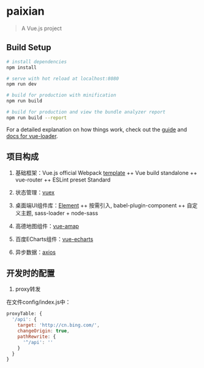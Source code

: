 # paixian

> A Vue.js project

## Build Setup

``` bash
# install dependencies
npm install

# serve with hot reload at localhost:8080
npm run dev

# build for production with minification
npm run build

# build for production and view the bundle analyzer report
npm run build --report
```

For a detailed explanation on how things work, check out the [guide](http://vuejs-templates.github.io/webpack/) and [docs for vue-loader](http://vuejs.github.io/vue-loader).

## 项目构成

1. 基础框架：Vue.js official Webpack [template](https://vuejs-templates.github.io/webpack/)
    ++ Vue build standalone
    ++ vue-router
    ++ ESLint preset Standard

2. 状态管理：[vuex](https://vuex.vuejs.org/)

3. 桌面端UI组件库：[Element](https://github.com/ElemeFE/element)
    ++ 按需引入, babel-plugin-component
    ++ 自定义主题, sass-loader + node-sass

4. 高德地图组件：[vue-amap](https://github.com/ElemeFE/vue-amap/)

5. 百度ECharts组件：[vue-echarts](https://github.com/Justineo/vue-echarts/)

6. 异步数据：[axios](https://github.com/axios/axios)

## 开发时的配置

1. proxy转发

在文件config/index.js中：

``` javascript
proxyTable: {
  '/api': {
    target: 'http://cn.bing.com/',
    changeOrigin: true,
    pathRewrite: {
      '^/api': ''
    }
  }
}
```

